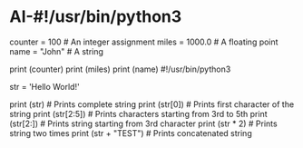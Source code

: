 # AI-#!/usr/bin/python3

counter = 100          # An integer assignment
miles   = 1000.0       # A floating point
name    = "John"       # A string

print (counter)
print (miles)
print (name)
#!/usr/bin/python3

str = 'Hello World!'

print (str)          # Prints complete string
print (str[0])       # Prints first character of the string
print (str[2:5])     # Prints characters starting from 3rd to 5th
print (str[2:])      # Prints string starting from 3rd character
print (str * 2)      # Prints string two times
print (str + "TEST") # Prints concatenated string
